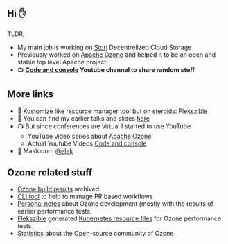 

## Hi :raised_hand:

TLDR;

 * My main job is working on [Storj](https://storj.io) Decentrelized Cloud Storage
 * Previously worked on [Apache Ozone](https://github.com/apache/ozone) and helped it to be an open and stable top level Apache project.
 * :tv: __[Code and console](https://www.youtube.com/channel/UCSOC-9P5VUox2lS9H9MyCLQ) Youtube channel to share random stuff__

## More links

 * :rocket: Kustomize like resource manager tool but on steroids: [Flekszible](https://github.com/elek/flekszible)
 * :mega: You can find my earlier talks and slides [here](https://github.com/elek/slides)
 * :tv: But since conferences are virtual I started to use YouTube
   * YouTube video series about [Apache Ozone](https://www.youtube.com/ApacheOzoneunofficial)
   * Actual Youtube Videos [Code and console](https://www.youtube.com/channel/UCSOC-9P5VUox2lS9H9MyCLQ)
 * :bell: Mastodon: [@elek](https://hachyderm.io/@elek)

## Ozone related stuff

 * [Ozone build results](https://github.com/elek/ozone-build-results) archived
 * [CLI tool](https:/github.com/elek/ogh) to help to manage PR based workflows
 * [Personal notes](https://github.com/elek/ozone-notes/) about Ozone development (mostly with the results of earlier performance tests.
 * [Flekszible](https://github.com/elek/flekszible) generated [Kubernetes resource files](https://github.com/elek/ozone-perf-env) for Ozone performance tests
 * [Statistics](https://github.com/elek/ozone-stat/tree/master/output) about the Open-source community of Ozone
